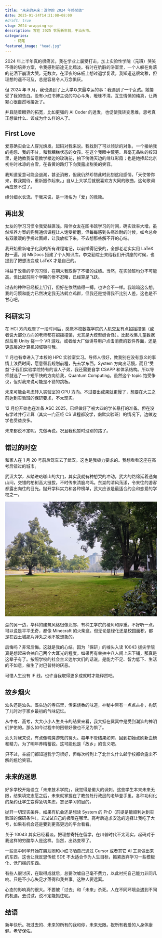 ```yaml
---
title: "未来的未来：游尔的 2024 年终总结"
date: 2025-01-24T14:21:08+08:00
#draft: true
slug: 2024-wrapping-up
description: 写在 2025 农历新年前，于汕头市。
categories:
    - 随笔
featured_image: "head.jpg"
---
```


2024 年上半年真的很痛苦。我在学业上屡受打击，加上实验性学院（元班）哭笑不得的培养方案，令我感到前途无比黯淡。有时在肮脏的浴室里，一个人躲在角落的花洒下崩溃大哭。无数次，在深夜的床板上想过退学复读。我知道这很幼稚，但理想的遥不可及，总是容易令人万念俱灰。

但 2024 年 9 月，我也遇到了上大学以来最幸运的事：我遇到了一个女孩。她接受了我的告白。没有小红书博主说的勾心斗角、暧昧不清。互生情愫的纯真，让两颗心很自然地接近了。

并且随着眼界的拓宽，比如更强的 AI Coder 的迸发，也促使我转变思维，思考真正想做什么、该成为什么样的人了。

## First Love

爱意确实会让人容光焕发。起码对我来说。我找到了可以倾诉的对象，一个接纳我的抱怨、我的不甘，和我糟糕状态的女孩。在这个我眼中荒芜、且毫无品味的校园里，是她教我留意教学楼边的玫瑰花，拍下傍晚天边的绯红彩霞；也是她捧起北京初冬时冰凉的白雪，在昏黄的路灯下向我露出甜美的笑容。

我知道爱意可能会退潮，甚至消散，但我仍然珍惜此时此刻这段感情。「天使带你来，教我期待，重新振作起来。」自从上大学后就很喜欢方大同的歌曲，这句歌词再应景不过了。

缘分细水长流。于我来说，是一场名为「爱」的救赎。

## 再出发

女友的学习习惯令我受益匪浅。陪伴女友在图书馆学习的时间，确实效率大增。虽然培养方案的狗屁通信课程让人饱受折磨，但每每感到头痛难耐的时候，如今总会有双暖暖的手拂过面颊，让我放松下来，不去想那些解不开的心结。

我开始重新电子化我的所有课程笔记，以前懒得记录的，全部老老实实用 LaTeX 敲一遍，用 MkDocs 搭建了个人知识库。李克勤院士来给我们开讲座的时候，也提到了把想法变成 LaTeX 才是自己的。

得益于改善的学习习惯，在期末我取得了不错的成绩。当然，在实验班均分不可能高。但比起前两个学期的惨不忍睹，已经算是飞跃。

过去的种种已经板上钉钉，但好在依然值得一搏。也许会不一样。我暗暗这么想。我的习惯和能力已然决定我无法鹤立鸡群，但我还是觉得我不比别人差。这也是不甘心吧。

## 科研实习

在 HCI 方向观摩了一段时间后，感觉本校数媒学院的人机交互有点招摇撞骗（或者说大部分方向的老师都在招摇撞骗，尤其是大模型缝合怪）。比起收集儿童数据然后用 Unity 搓一个 VR 游戏，或者给大厂做诱导用户点击消费的软件界面，还是更底层的计算机领域吸引我。

11 月也有幸进入了本校的 HPC 实验室实习。导师人很好，教我别在没有意义的事情上浪费时间，愿意替我规划前程，先去学东西。System 方向出活慢，而且“受益”于我们实验学院特有的误人子弟，我还需要自学 CSAPP 和体系结构。所以导师就选了一个短平快的方向给我，Quantum Computing。虽然这个 topic 饱受争议，但对我来说可能是不错的跳板。

未来可能会考虑转入实验室的 GPU 方向。不过要出成果就更慢了，想要在大三之前达到实验班的保研要求，不太现实。

12 月份开始也在准备 ASC 2025，已经做好了被大四的学长暴打的准备。但在没有学过并行计算（其实一门正经 CS 课程都没学，幽默实验班）的情况下，边做边学也受益良多。

未来都说不定呢，先做再说。况且我也暂时没别的路了。

## 错过的时空

和家人在 1 月 20 号前后驾车去了武汉。这也是我极力要求的。我想看看这座在高考后错过的城市。

武汉大学，从踏进珞珈山的大门，其实我就有种想哭的冲动。武大的路绵延着通向山间，交错的柏树高大挺拔，不时传来清脆鸟鸣。东湖的清风荡漾，令来往的游客都露出向往的目光。抛开学科实力和各种榜单，武大应该是最适合约会和恋爱的学校之一。

![WHU](./whu.jpg)

湖的另一边，华科的建筑风格很像北邮，有种工学院的棱角和厚重。不好听一点，可以说是平平无奇，都像 Minecraft 的火柴盒。但无论是绿化还是校园面积，都是在西土城那片弹丸之地不敢想象的。

后悔吗？非常后悔。这就是我的心结。因为「保研」的噱头入读 10043 拔尖学院真是想起来会抽自己两个大耳光的程度。如果再有幸抽中八人间上床下铺，那真是这辈子有了。按照学校的社会主义达尔文们的话说，是能力不足、智力低下、生活的不如意，催生了对巴普特的厌恶。

可惜人生没有 IF 线，也许当我取得更多成就时才能释然吧。

## 故乡烟火

汕头还是汕头。溪头边的寺庙里，传来烧香的味道，神秘中带有一点点古朴，构筑了儿时对于家乡最初的气味记忆。

从中考、高考，大大小小人生关卡的结果来看，我大抵在冥冥中是受到潮汕的神明们护佑的。那么如今过程中的困顿好像也不足为惧了。

汕头对我来说，有点像魂类游戏的篝火。每年不管结果如何，回到初始点刷新血槽和精力，为了明年养精蓄锐。这可能也是「故乡」的含义吧。

只不过，亲戚们都知道我学习很好，但每次听到上了北什么什么邮学校都会露出不解的尴尬笑容。

## 未来的迷思

好多学校开始设立「未来技术学院」，我觉得是偌大的讽刺。这些学生本来未来无限，结果填完志愿之后，未来就掌握在了教务处行政层的老毕登手里。各种功利化的条约让学生变得急切焦虑，忘记学习的目的。

抛开一切现实条件，如果有机会还是想读 System 的 PhD（前提是能顺利达到实验班的保研条件）。去试试自己的极限在哪里。高考后追求安逸的选择让我吃了大亏，如果有机会还是要到更高更远的平台看看。

关于 10043 其实已经看淡。把理想寄托在留学，在川普时代不太现实，起码对于我这样的穷酸华人是这样。当然，出路变窄了。

一些高中同学开始在朋友圈和小红书晒自己通过 Cursor 或者其它 AI 工具做出来的东西。这也让我反思传统 SDE 不太适合作为人生目标，抓紧放弃学习一些模板化、低门槛的东西。

有些人很讨厌，在取得成就后，总要吹嘘自己毫不费力，以此衬托自己能力非同凡响。只是不小心失足才落得和我共事。这种人要远离。

心态的影响真的很大。不要被「过去」和「未来」杀死。人在不同环境会遇到不同的机遇。去试试，说不定能抓住呢。

## 结语

新年快乐。祝过去的、未来的所有的我和你，未来无限。祝所有我爱的人身体康健。老爷保佑。